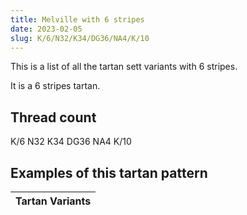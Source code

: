 ```yaml
---
title: Melville with 6 stripes
date: 2023-02-05
slug: K/6/N32/K34/DG36/NA4/K/10
---
```

This is a list of all the tartan sett variants with 6 stripes.

It is a 6 stripes tartan.


## Thread count
K/6 N32 K34 DG36 NA4 K/10

## Examples of this tartan pattern

| Tartan Variants |
|---------------|
